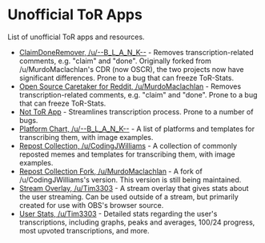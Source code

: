 # Unofficial ToR Apps
List of unofficial ToR apps and resources.

- [ClaimDoneRemover, /u/--B_L_A_N_K--](https://github.com/TheodoreHua/ClaimDoneRemover) - Removes transcription-related comments, e.g. "claim" and "done". Originally forked from /u/MurdoMaclachlan's CDR (now OSCR), the two projects now have significant differences. Prone to a bug that can freeze ToR-Stats.
- [Open Source Caretaker for Reddit, /u/MurdoMaclachlan](https://github.com/MurdoMaclachlan/oscr) - Removes transcription-related comments, e.g. "claim" and "done". Prone to a bug that can freeze ToR-Stats.
- [Not ToR App](https://transcribing.app/logged-in) - Streamlines transcription process. Prone to a number of bugs.
- [Platform Chart, /u/--B_L_A_N_K--](https://github.com/TheodoreHua/ToR-Platform-Chart) - A list of platforms and templates for transcribing them, with image examples.
- [Repost Collection, /u/CodingJWilliams](https://github.com/codingJWilliams/ToR-Repost-Collection) - A collection of commonly reposted memes and templates for transcribing them, with image examples.
- [Repost Collection Fork, /u/MurdoMaclachlan](https://github.com/MurdoMaclachlan/ToR-Repost-Collection) - A fork of /u/CodingJWilliams's version. This version is still being maintained.
- [Stream Overlay, /u/Tim3303](https://timjentzsch.github.io/tor-user-stats/stream.html) - A stream overlay that gives stats about the user streaming. Can be used outside of a stream, but primarily created for use with OBS's browser source.
- [User Stats, /u/Tim3303](https://timjentzsch.github.io/tor-user-stats/) - Detailed stats regarding the user's transcriptions, including graphs, peaks and averages, 100/24 progress, most upvoted transcriptions, and more.
